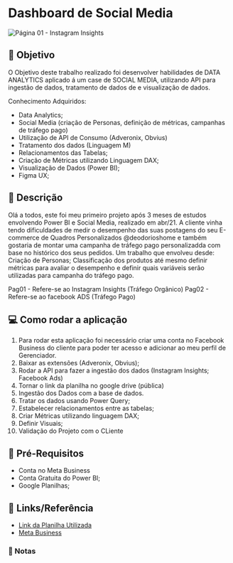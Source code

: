 # Dashboard de Social Media

![Página 01 - Instagram Insights](https://user-images.githubusercontent.com/97552106/209826761-892fc067-372d-42ae-a6d3-11a79495bb92.png)



## :dart: Objetivo
O Objetivo deste trabalho realizado foi desenvolver habilidades de DATA ANALYTICS aplicado á um case de SOCIAL MEDIA, utilizando API para ingestão de dados, 
tratamento de dados de e visualização de dados.

Conhecimento Adquiridos:
- Data Analytics;
- Social Media (criação de Personas, definição de métricas, campanhas de tráfego pago)
- Utilização de API de Consumo (Adveronix, Obvius)
- Tratamento dos dados (Linguagem M)
- Relacionamentos das Tabelas;
- Criação de Métricas utilizando Linguagem DAX;
- Visualização de Dados (Power BI);
- Figma UX;


## :pushpin: Descrição
Olá a todos, este foi meu primeiro projeto após 3 meses de estudos envolvendo Power BI e Social Media, realizado em abr/21. 
A cliente vinha tendo dificuldades de medir o desempenho das suas postagens do seu E-commerce de Quadros Personalizados @deodorioshome e também gostaria de montar uma campanha de tráfego pago personalizadda com base no histórico dos seus pedidos. Um trabalho que envolveu desde: Criação de Personas; Classificação dos produtos até mesmo definir métricas para avaliar o desempenho e definir quais variáveis serão utilizadas para campanha do tráfego pago.

Pag01 - Refere-se ao Instagram Insights (Tráfego Orgânico)
Pag02 - Refere-se ao facebook ADS (Tráfego Pago)


## :computer: Como rodar a aplicação
1. Para rodar esta aplicação foi necessário criar uma conta no Facebook Business do cliente para poder ter acesso e adicionar ao meu perfil de Gerenciador.
2. Baixar as extensões (Adveronix, Obvius);
3. Rodar a API para fazer a ingestão dos dados (Instagram Insights; Facebook Ads)
4. Tornar o link da planilha no google drive (pública)
5. Ingestão dos Dados com a base de dados. 
6. Tratar os dados usando Power Query;
7. Estabelecer relacionamentos entre as tabelas;
8. Criar Métricas utilizando linguagem DAX;
9. Definir Visuais;
10. Validação do Projeto com o CLiente


## :triangular_flag_on_post: Pré-Requisitos
- Conta no Meta Business 
- Conta Gratuita do Power BI;
- Google Planilhas;


## :link: Links/Referência
- [Link da Planilha Utilizada](https://docs.google.com/spreadsheets/d/1xwSJpid4te6gBz8SYP-1bgvxz05BtpUu9d274riA6Nc/edit?usp=sharing)
- [Meta Business](https://pt-br.facebook.com/business/help/506592326477907?id=203539221057259)

### :bookmark: Notas

